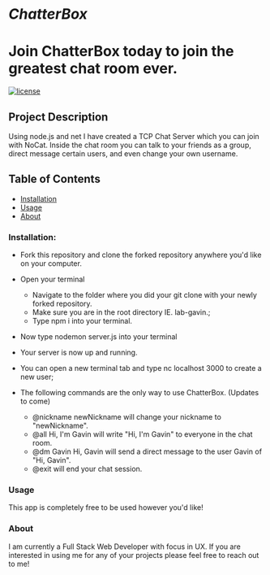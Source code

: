 # *ChatterBox*

# Join ChatterBox today to join the greatest chat room ever.
[![license](https://img.shields.io/github/license/mashape/apistatus.svg)]()

## Project Description
Using node.js and net I have created a TCP Chat Server which you can join with NoCat. Inside the chat room you can talk to your friends as a group, direct message certain users, and even change your own username.

## Table of Contents
+ [Installation](#installation)
+ [Usage](#Usage)
+ [About](#About)

### Installation:
+ Fork this repository and clone the forked repository anywhere you'd like on your computer.

+ Open your terminal
  + Navigate to the folder where you did your git clone with your newly forked repository.
  + Make sure you are in the root directory IE. lab-gavin.;
  + Type npm i into your terminal.
+ Now type nodemon server.js into your terminal
+ Your server is now up and running.
+ You can open a new terminal tab and type nc localhost 3000 to create a new user;
+ The following commands are the only way to use ChatterBox. (Updates to come)
  + @nickname newNickname will change your nickname to "newNickname".
  + @all Hi, I'm Gavin will write "Hi, I'm Gavin" to everyone in the chat room.
  + @dm Gavin Hi, Gavin will send a direct message to the user Gavin of "Hi, Gavin".
  + @exit will end your chat session.   

### Usage
This app is completely free to be used however you'd like!


### About
I am currently a Full Stack Web Developer with focus in UX. If you are interested in using me for any of your projects please feel free to reach out to me!
